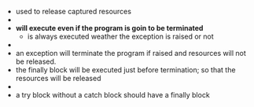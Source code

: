 - used to release captured resources
-
- __will execute even if the program is goin to be terminated__
	- is always executed weather the exception is raised or not
-
- an exception will terminate the program if raised and resources will not be released.
- the finally block will be executed just before termination; so that the resources will be released
-
- a try block without a catch block should have a finally block
